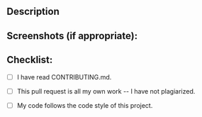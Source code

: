 <!--- Provide a general summary of your changes in the Title above -->

## Description
<!--- Describe your changes in detail -->

## Screenshots (if appropriate):

## Checklist:
<!--- Go over all the following points, and put an `x` in all the boxes that apply. -->
<!--- If you're unsure about any of these, don't hesitate to ask. We're here to help! -->
- [ ] I have read CONTRIBUTING.md.
- [ ] This pull request is all my own work -- I have not plagiarized.
- [ ] My code follows the code style of this project.

